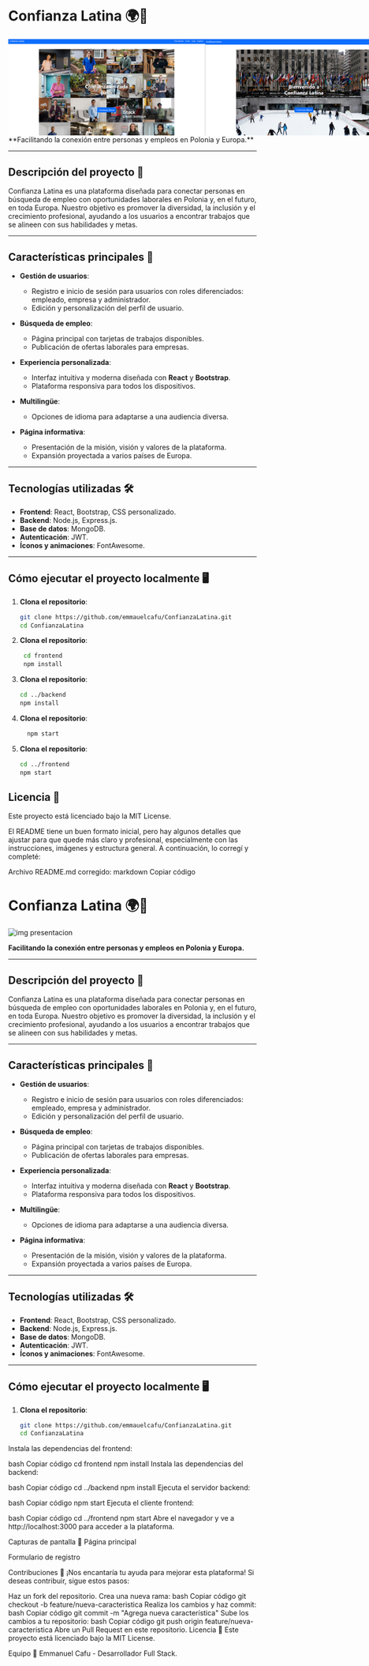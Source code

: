 # Confianza Latina 🌍💼
<div style="display: flex; justify-content: space-between;">
  <img src="./img/6.png" alt="img presentacion" width="400" />
  <img src="./img/1.png" alt="img presentacion" width="400" />
  <img src="./img/2.png" alt="img presentacion" width="400" />
  <img src="./img/3.png" alt="img presentacion" width="400" />
  <img src="./img/4.png" alt="img presentacion" width="400" />
  <img src="./img/5.png" alt="img presentacion" width="400" />
</div>
**Facilitando la conexión entre personas y empleos en Polonia y Europa.**

---

## Descripción del proyecto 📖

Confianza Latina es una plataforma diseñada para conectar personas en búsqueda de empleo con oportunidades laborales en Polonia y, en el futuro, en toda Europa. Nuestro objetivo es promover la diversidad, la inclusión y el crecimiento profesional, ayudando a los usuarios a encontrar trabajos que se alineen con sus habilidades y metas.

---

## Características principales 🚀

- **Gestión de usuarios**:
  - Registro e inicio de sesión para usuarios con roles diferenciados: empleado, empresa y administrador.
  - Edición y personalización del perfil de usuario.
  
- **Búsqueda de empleo**:
  - Página principal con tarjetas de trabajos disponibles.
  - Publicación de ofertas laborales para empresas.

- **Experiencia personalizada**:
  - Interfaz intuitiva y moderna diseñada con **React** y **Bootstrap**.
  - Plataforma responsiva para todos los dispositivos.

- **Multilingüe**:
  - Opciones de idioma para adaptarse a una audiencia diversa.

- **Página informativa**:
  - Presentación de la misión, visión y valores de la plataforma.
  - Expansión proyectada a varios países de Europa.

---

## Tecnologías utilizadas 🛠️

- **Frontend**: React, Bootstrap, CSS personalizado.
- **Backend**: Node.js, Express.js.
- **Base de datos**: MongoDB.
- **Autenticación**: JWT.
- **Íconos y animaciones**: FontAwesome.

---

## Cómo ejecutar el proyecto localmente 🖥️

1. **Clona el repositorio**:
   ```bash
   git clone https://github.com/emmauelcafu/ConfianzaLatina.git
   cd ConfianzaLatina
1. **Clona el repositorio**:
   ```bash
    cd frontend
    npm install
3. **Clona el repositorio**:
    ```bash
    cd ../backend
    npm install
4. **Clona el repositorio**:
    ```bash
      npm start
5. **Clona el repositorio**:
    ```bash
    cd ../frontend
    npm start
## Licencia 📜
  Este proyecto está licenciado bajo la MIT License.

El README tiene un buen formato inicial, pero hay algunos detalles que ajustar para que quede más claro y profesional, especialmente con las instrucciones, imágenes y estructura general. A continuación, lo corregí y completé:

Archivo README.md corregido:
markdown
Copiar código
# Confianza Latina 🌍💼
![img presentacion](./img/Captura-de-pantalla-2025-01-05-113057.png)

**Facilitando la conexión entre personas y empleos en Polonia y Europa.**

---

## Descripción del proyecto 📖

Confianza Latina es una plataforma diseñada para conectar personas en búsqueda de empleo con oportunidades laborales en Polonia y, en el futuro, en toda Europa. Nuestro objetivo es promover la diversidad, la inclusión y el crecimiento profesional, ayudando a los usuarios a encontrar trabajos que se alineen con sus habilidades y metas.

---

## Características principales 🚀

- **Gestión de usuarios**:
  - Registro e inicio de sesión para usuarios con roles diferenciados: empleado, empresa y administrador.
  - Edición y personalización del perfil de usuario.
  
- **Búsqueda de empleo**:
  - Página principal con tarjetas de trabajos disponibles.
  - Publicación de ofertas laborales para empresas.

- **Experiencia personalizada**:
  - Interfaz intuitiva y moderna diseñada con **React** y **Bootstrap**.
  - Plataforma responsiva para todos los dispositivos.

- **Multilingüe**:
  - Opciones de idioma para adaptarse a una audiencia diversa.

- **Página informativa**:
  - Presentación de la misión, visión y valores de la plataforma.
  - Expansión proyectada a varios países de Europa.

---

## Tecnologías utilizadas 🛠️

- **Frontend**: React, Bootstrap, CSS personalizado.
- **Backend**: Node.js, Express.js.
- **Base de datos**: MongoDB.
- **Autenticación**: JWT.
- **Íconos y animaciones**: FontAwesome.

---

## Cómo ejecutar el proyecto localmente 🖥️

1. **Clona el repositorio**:
   ```bash
   git clone https://github.com/emmauelcafu/ConfianzaLatina.git
   cd ConfianzaLatina
Instala las dependencias del frontend:

bash
Copiar código
cd frontend
npm install
Instala las dependencias del backend:

bash
Copiar código
cd ../backend
npm install
Ejecuta el servidor backend:

bash
Copiar código
npm start
Ejecuta el cliente frontend:

bash
Copiar código
cd ../frontend
npm start
Abre el navegador y ve a http://localhost:3000 para acceder a la plataforma.

Capturas de pantalla 📸
Página principal

Formulario de registro

Contribuciones 🤝
¡Nos encantaría tu ayuda para mejorar esta plataforma! Si deseas contribuir, sigue estos pasos:

Haz un fork del repositorio.
Crea una nueva rama:
bash
Copiar código
git checkout -b feature/nueva-caracteristica
Realiza los cambios y haz commit:
bash
Copiar código
git commit -m "Agrega nueva característica"
Sube los cambios a tu repositorio:
bash
Copiar código
git push origin feature/nueva-caracteristica
Abre un Pull Request en este repositorio.
Licencia 📜
Este proyecto está licenciado bajo la MIT License.

Equipo 👥
Emmanuel Cafu - Desarrollador Full Stack.

